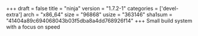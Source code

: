 +++
draft = false
title = "ninja"
version = "1.7.2-1"
categories = ['devel-extra']
arch = "x86_64"
size = "96868"
usize = "363146"
sha1sum = "41404a89c694068043b03f5dba8a4dd768926f14"
+++
Small build system with a focus on speed